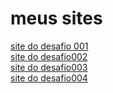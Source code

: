 # meus sites
 
<a href="https://ericksm23.github.io/css-html/desafioos/desafio001/desafiii">site do desafio 001</a>
<br>
<a href="https://ericksm23.github.io/css-html/desafioos/desafio002/cgi.html">site do desafio002</a>
<br>
<a href="https://ericksm23.github.io/css-html/desafioos/desafio003/index.html">site do desafio003</a>
<br>
<a href="https://ericksm23.github.io/css-html/desafioos/desafio004/index.html">site do desafio004</a>